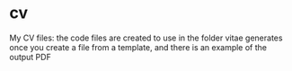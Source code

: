 # cv
My CV files: the code files are created to use in the folder vitae generates once you create a file from a template, and there is an example of the output PDF
